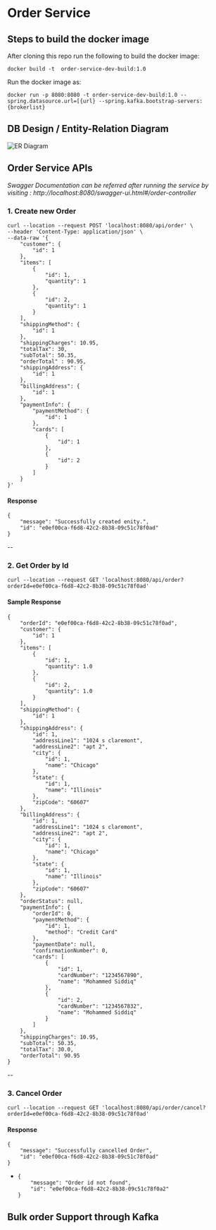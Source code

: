 # Order Service

## Steps to build the docker image

After cloning this repo run the following to build the docker image:

```docker build -t  order-service-dev-build:1.0```

Run the docker image as:

```docker run -p 8080:8080 -t order-service-dev-build:1.0 --spring.datasource.url=[{url} --spring.kafka.bootstrap-servers:{brokerlist}```

## DB Design / Entity-Relation Diagram

![ER Diagram](EntitiesUML.png)

## Order Service APIs

_Swagger Documentation can be referred after running the service by visiting : http://localhost:8080/swagger-ui.html#/order-controller_

### 1. Create new Order 

    curl --location --request POST 'localhost:8080/api/order' \
    --header 'Content-Type: application/json' \
    --data-raw '{
        "customer": {
            "id": 1
        },
        "items": [
            {
                "id": 1,
                "quantity": 1
            },
            {
                "id": 2,
                "quantity": 1
            }
        ],
        "shippingMethod": {
            "id": 1
        },
        "shippingCharges": 10.95,
        "totalTax": 30,
        "subTotal": 50.35,
        "orderTotal" : 90.95,
        "shippingAddress": {
            "id": 1
        },
        "billingAddress": {
            "id": 1
        },
        "paymentInfo": {
            "paymentMethod": {
                "id": 1
            },
            "cards": [
                {
                    "id": 1
                },
                {
                    "id": 2
                }
            ]
        }
    }'
    
    
#### Response

    {
        "message": "Successfully created enity.",
        "id": "e0ef00ca-f6d8-42c2-8b38-09c51c78f0ad"
    }
    
--

### 2. Get Order by Id

    curl --location --request GET 'localhost:8080/api/order?orderId=e0ef00ca-f6d8-42c2-8b38-09c51c78f0ad'
 
 #### Sample Response
 
 
    {
        "orderId": "e0ef00ca-f6d8-42c2-8b38-09c51c78f0ad",
        "customer": {
            "id": 1
        },
        "items": [
            {
                "id": 1,
                "quantity": 1.0
            },
            {
                "id": 2,
                "quantity": 1.0
            }
        ],
        "shippingMethod": {
            "id": 1
        },
        "shippingAddress": {
            "id": 1,
            "addressLine1": "1024 s claremont",
            "addressLine2": "apt 2",
            "city": {
                "id": 1,
                "name": "Chicago"
            },
            "state": {
                "id": 1,
                "name": "Illinois"
            },
            "zipCode": "60607"
        },
        "billingAddress": {
            "id": 1,
            "addressLine1": "1024 s claremont",
            "addressLine2": "apt 2",
            "city": {
                "id": 1,
                "name": "Chicago"
            },
            "state": {
                "id": 1,
                "name": "Illinois"
            },
            "zipCode": "60607"
        },
        "orderStatus": null,
        "paymentInfo": {
            "orderId": 0,
            "paymentMethod": {
                "id": 1,
                "method": "Credit Card"
            },
            "paymentDate": null,
            "confirmationNumber": 0,
            "cards": [
                {
                    "id": 1,
                    "cardNumber": "1234567890",
                    "name": "Mohammed Siddiq"
                },
                {
                    "id": 2,
                    "cardNumber": "1234567832",
                    "name": "Mohammed Siddiq"
                }
            ]
        },
        "shippingCharges": 10.95,
        "subTotal": 50.35,
        "totalTax": 30.0,
        "orderTotal": 90.95
    }
    
    
--

### 3. Cancel Order

    curl --location --request GET 'localhost:8080/api/order/cancel?orderId=e0ef00ca-f6d8-42c2-8b38-09c51c78f0ad'
         

#### Response

    {
        "message": "Successfully cancelled Order",
        "id": "e0ef00ca-f6d8-42c2-8b38-09c51c78f0ad"
    }
   
-   
      {
          "message": "Order id not found",
          "id": "e0ef00ca-f6d8-42c2-8b38-09c51c78f0a2"
      }
      
      
## Bulk order Support through Kafka


